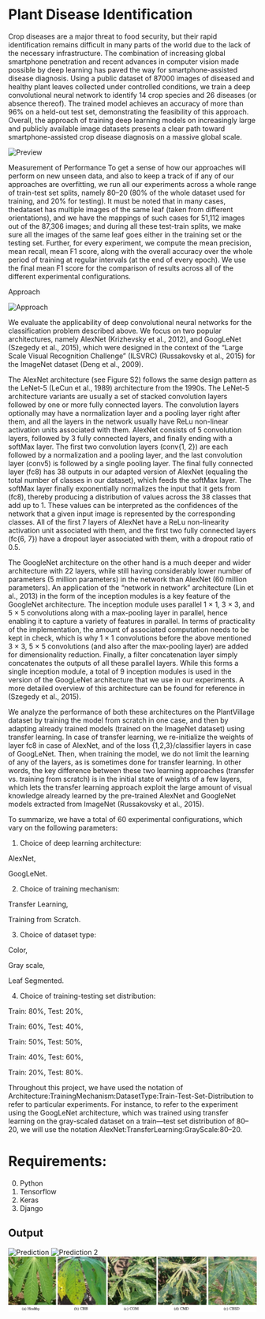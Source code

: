 # Plant Disease Identification
  Crop diseases are a major threat to food security, but their rapid identification remains difficult in many parts of the world due to the lack of the necessary infrastructure. The combination of increasing global smartphone penetration and recent advances in computer vision made possible by deep learning has paved the way for smartphone-assisted disease diagnosis. Using a public dataset of 87000 images of diseased and healthy plant leaves collected under controlled conditions, we train a deep convolutional neural network to identify 14 crop species and 26 diseases (or absence thereof). The trained model achieves an accuracy of more than 96% on a held-out test set, demonstrating the feasibility of this approach. Overall, the approach of training deep learning models on increasingly large and publicly available image datasets presents a clear path toward smartphone-assisted crop disease diagnosis on a massive global scale.

![Preview](https://miro.medium.com/max/1400/1*R4SwNNnq9_MEqC7qMEBOug.jpeg)

Measurement of Performance
To get a sense of how our approaches will perform on new unseen data, and also to keep a track of if any of our approaches are overfitting, we run all our experiments across a whole range of train-test set splits, namely 80–20 (80% of the whole dataset used for training, and 20% for testing). It must be noted that in many cases, thedataset has multiple images of the same leaf (taken from different orientations), and we have the mappings of such cases for 51,112 images out of the 87,306 images; and during all these test-train splits, we make sure all the images of the same leaf goes either in the training set or the testing set. Further, for every experiment, we compute the mean precision, mean recall, mean F1 score, along with the overall accuracy over the whole period of training at regular intervals (at the end of every epoch). We use the final mean F1 score for the comparison of results across all of the different experimental configurations.

Approach

![Approach](https://ars.els-cdn.com/content/image/1-s2.0-S0168169916304665-fx1.jpg)


We evaluate the applicability of deep convolutional neural networks for the classification problem described above. We focus on two popular architectures, namely AlexNet (Krizhevsky et al., 2012), and GoogLeNet (Szegedy et al., 2015), which were designed in the context of the “Large Scale Visual Recognition Challenge” (ILSVRC) (Russakovsky et al., 2015) for the ImageNet dataset (Deng et al., 2009).

The AlexNet architecture (see Figure S2) follows the same design pattern as the LeNet-5 (LeCun et al., 1989) architecture from the 1990s. The LeNet-5 architecture variants are usually a set of stacked convolution layers followed by one or more fully connected layers. The convolution layers optionally may have a normalization layer and a pooling layer right after them, and all the layers in the network usually have ReLu non-linear activation units associated with them. AlexNet consists of 5 convolution layers, followed by 3 fully connected layers, and finally ending with a softMax layer. The first two convolution layers (conv{1, 2}) are each followed by a normalization and a pooling layer, and the last convolution layer (conv5) is followed by a single pooling layer. The final fully connected layer (fc8) has 38 outputs in our adapted version of AlexNet (equaling the total number of classes in our dataset), which feeds the softMax layer. The softMax layer finally exponentially normalizes the input that it gets from (fc8), thereby producing a distribution of values across the 38 classes that add up to 1. These values can be interpreted as the confidences of the network that a given input image is represented by the corresponding classes. All of the first 7 layers of AlexNet have a ReLu non-linearity activation unit associated with them, and the first two fully connected layers (fc{6, 7}) have a dropout layer associated with them, with a dropout ratio of 0.5.

The GoogleNet architecture on the other hand is a much deeper and wider architecture with 22 layers, while still having considerably lower number of parameters (5 million parameters) in the network than AlexNet (60 million parameters). An application of the “network in network” architecture (Lin et al., 2013) in the form of the inception modules is a key feature of the GoogleNet architecture. The inception module uses parallel 1 × 1, 3 × 3, and 5 × 5 convolutions along with a max-pooling layer in parallel, hence enabling it to capture a variety of features in parallel. In terms of practicality of the implementation, the amount of associated computation needs to be kept in check, which is why 1 × 1 convolutions before the above mentioned 3 × 3, 5 × 5 convolutions (and also after the max-pooling layer) are added for dimensionality reduction. Finally, a filter concatenation layer simply concatenates the outputs of all these parallel layers. While this forms a single inception module, a total of 9 inception modules is used in the version of the GoogLeNet architecture that we use in our experiments. A more detailed overview of this architecture can be found for reference in (Szegedy et al., 2015).

We analyze the performance of both these architectures on the PlantVillage dataset by training the model from scratch in one case, and then by adapting already trained models (trained on the ImageNet dataset) using transfer learning. In case of transfer learning, we re-initialize the weights of layer fc8 in case of AlexNet, and of the loss {1,2,3}/classifier layers in case of GoogLeNet. Then, when training the model, we do not limit the learning of any of the layers, as is sometimes done for transfer learning. In other words, the key difference between these two learning approaches (transfer vs. training from scratch) is in the initial state of weights of a few layers, which lets the transfer learning approach exploit the large amount of visual knowledge already learned by the pre-trained AlexNet and GoogleNet models extracted from ImageNet (Russakovsky et al., 2015).

To summarize, we have a total of 60 experimental configurations, which vary on the following parameters:

1. Choice of deep learning architecture:

AlexNet,

GoogLeNet.

2. Choice of training mechanism:

Transfer Learning,

Training from Scratch.

3. Choice of dataset type:

Color,

Gray scale,

Leaf Segmented.

4. Choice of training-testing set distribution:

Train: 80%, Test: 20%,

Train: 60%, Test: 40%,

Train: 50%, Test: 50%,

Train: 40%, Test: 60%,

Train: 20%, Test: 80%.

Throughout this project, we have used the notation of Architecture:TrainingMechanism:DatasetType:Train-Test-Set-Distribution to refer to particular experiments. For instance, to refer to the experiment using the GoogLeNet architecture, which was trained using transfer learning on the gray-scaled dataset on a train—test set distribution of 80–20, we will use the notation AlexNet:TransferLearning:GrayScale:80–20.

# Requirements:
  0. Python
  1. Tensorflow
  2. Keras
  3. Django
  
## Output
![Prediction](https://miro.medium.com/max/733/1*IXvRurRFdAW8jaOvlybKbA.png)
![Prediction 2](https://miro.medium.com/max/710/1*gFeIleK0tOPPPUKviE1-GQ.png)
![Output](output.png)

